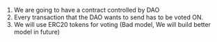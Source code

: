 1. We are going to have a contract controlled by DAO
2. Every transaction that the DAO wants to send has to be voted ON.
3. We will use ERC20 tokens for voting (Bad model, We will build better model in future)